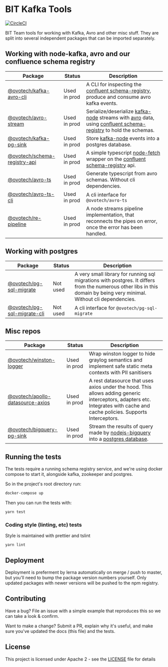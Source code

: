 # BIT Kafka Tools

[![CircleCI](https://circleci.com/gh/ovotech/bit-node-tools.svg?style=svg&circle-token=ae40b0f9ff7943343688a0319478e70091e37fbe)](https://circleci.com/gh/ovotech/bit-node-tools)

BIT Team tools for working with Kafka, Avro and other misc stuff. They are split into several independent packages that can be imported separately.

## Working with node-kafka, avro and our confluence schema registry

| Package                                                                | Status       | Description                                                                                                                                                                                                                                                          |
| ---------------------------------------------------------------------- | ------------ | -------------------------------------------------------------------------------------------------------------------------------------------------------------------------------------------------------------------------------------------------------------------- |
| [@ovotech/kafka-avro-cli](packages/kafka-avro-cli/README.md)           | Used in prod | A CLI for inspecting the [confluent schema-registry](https://docs.confluent.io/current/schema-registry/docs/index.html), produce and consume avro kafka events.                                                                                                      |
| [@ovotech/avro-stream](packages/avro-stream/README.md)                 | Used in prod | Serialize/deserialize [kafka-node](https://github.com/SOHU-Co/kafka-node) streams with [avro](https://avro.apache.org/docs/current/) data, using [confluent schema-registry](https://docs.confluent.io/current/schema-registry/docs/index.html) to hold the schemas. |
| [@ovotech/kafka-pg-sink](packages/kafka-pg-sink/README.md)             | Used in prod | Store [kafka-node](https://github.com/SOHU-Co/kafka-node) events into a postgres database.                                                                                                                                                                           |
| [@ovotech/schema-registry-api](packages/schema-registry-api/README.md) | Used in prod | A simple typescript [node-fetch](https://github.com/bitinn/node-fetch) wrapper on the [confluent schema-registry](https://docs.confluent.io/current/schema-registry/docs/index.html) api.                                                                            |
| [@ovotech/avro-ts](packages/avro-ts/README.md)                         | Used in prod | Generate typescript from avro schemas. Without cli dependencies.                                                                                                                                                                                                     |
| [@ovotech/avro-ts-cli](packages/avro-ts-cli/README.md)                 | Used in prod | A cli interface for `@ovotech/avro-ts`                                                                                                                                                                                                                               |
| [@ovotech/re-pipeline](packages/re-pipeline/README.md)                 | Used in prod | A node streams pipeline implementation, that reconnects the pipes on error, once the error has been handled.                                                                                                                                                         |

## Working with postgres

| Package                                                              | Status   | Description                                                                                                                                                            |
| -------------------------------------------------------------------- | -------- | ---------------------------------------------------------------------------------------------------------------------------------------------------------------------- |
| [@ovotech/pg-sql-migrate](packages/pg-sql-migrate/README.md)         | Not used | A very small library for running sql migrations with postgres. It differs from the numerous other libs in this domain by being very minimal. Without cli dependencies. |
| [@ovotech/pg-sql-migrate-cli](packages/pg-sql-migrate-cli/README.md) | Not used | A cli interface for `@ovotech/pg-sql-migrate`                                                                                                                          |

## Misc repos

| Package                                                                        | Status       | Description                                                                                                                                                               |
| ------------------------------------------------------------------------------ | ------------ | ------------------------------------------------------------------------------------------------------------------------------------------------------------------------- |
| [@ovotech/winston-logger](packages/winston-logger/README.md)                   | Used in prod | Wrap winston logger to hide graylog semantics and implement safe static meta contexts with PII sanitisers                                                                 |
| [@ovotech/apollo-datasource-axios](packages/apollo-datasource-axios/README.md) | Used in prod | A rest datasource that uses axios under the hood. This allows adding generic interceptors, adapters etc. Integrates with cache and cache policies. Supports Interceptors. |
| [@ovotech/bigquery-pg-sink](packages/bigquery-pg-sink/README.md)               | Used in prod | Stream the results of query made by [nodejs-bigquery](https://github.com/googleapis/nodejs-bigquery) into a [postgres database](https://www.postgresql.org/).             |

## Running the tests

The tests require a running schema registry service, and we're using docker compose to start it, alongside kafka, zookeeper and postgres.

So in the project's root directory run:

```bash
docker-compose up
```

Then you can run the tests with:

```bash
yarn test
```

### Coding style (linting, etc) tests

Style is maintained with prettier and tslint

```
yarn lint
```

## Deployment

Deployment is preferment by lerna automatically on merge / push to master, but you'll need to bump the package version numbers yourself. Only updated packages with newer versions will be pushed to the npm registry.

## Contributing

Have a bug? File an issue with a simple example that reproduces this so we can take a look & confirm.

Want to make a change? Submit a PR, explain why it's useful, and make sure you've updated the docs (this file) and the tests.

## License

This project is licensed under Apache 2 - see the [LICENSE](LICENSE) file for details
